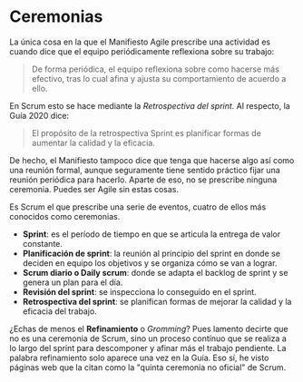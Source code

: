 # Ceremonias

La única cosa en la que el Manifiesto Agile prescribe una actividad es cuando dice que el equipo periódicamente reflexiona sobre su trabajo:

> De forma periódica, el equipo reflexiona sobre como hacerse más efectivo, tras lo cual afina y ajusta su comportamiento de acuerdo a ello.

En Scrum esto se hace mediante la _Retrospectiva del sprint_. Al respecto, la Guía 2020 dice:

> El propósito de la retrospectiva Sprint es planificar formas de aumentar la calidad y la eficacia.

De hecho, el Manifiesto tampoco dice que tenga que hacerse algo así como una reunión formal, aunque seguramente tiene sentido práctico fijar una reunión periódica para hacerlo. Aparte de eso, no se prescribe ninguna ceremonia. Puedes ser Agile sin estas cosas.

Es Scrum el que prescribe una serie de eventos, cuatro de ellos más conocidos como ceremonias.

* **Sprint**: es el período de tiempo en que se articula la entrega de valor constante.
* **Planificación de sprint**: la reunión al principio del sprint en donde se deciden en equipo los objetivos y se organiza cómo se van a lograr.
* **Scrum diario o Daily scrum**: donde se adapta el backlog de sprint y se genera un plan para el día.
* **Revisión del sprint**: se inspecciona lo conseguido en el sprint.
* **Retrospectiva del sprint**: se planifican formas de mejorar la calidad y la eficacia del trabajo.

¿Echas de menos el **Refinamiento** o _Gromming_? Pues lamento decirte que no es una ceremonia de Scrum, sino un proceso contínuo que se realiza a lo largo del sprint para descomponer y afinar más el trabajo pendiente. La palabra refinamiento solo aparece una vez en la Guía. Eso sí, he visto páginas web que la citan como la "quinta ceremonia no oficial" de Scrum.



